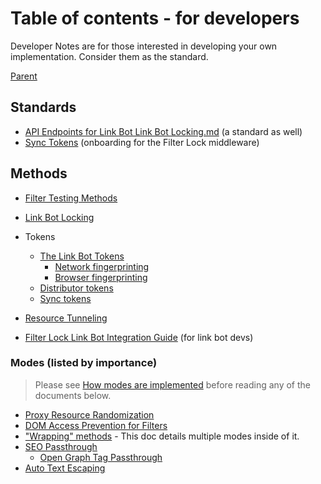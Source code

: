 # Table of contents - for developers

Developer Notes are for those interested in developing your own implementation. Consider them as the standard.

[Parent](../../README.md)

## Standards

- [API Endpoints for Link Bot Link Bot Locking.md](standards) (a standard as well)
- [Sync Tokens](./standards/Sync%20Token.md) (onboarding for the Filter Lock middleware)

## Methods

- [Filter Testing Methods](./methods/Filter%20Testing%20Methods.md)
- [Link Bot Locking](./standards/Link%20Bot%20Tokens.md)
- Tokens
  - [The Link Bot Tokens](./methods/Link%20Bot%20Tokens.md)
    - [Network fingerprinting](./methods/Link%20Bot%20Tokens.md#Network-identifiable%20fingerprint)
    - [Browser fingerprinting](./methods/Link%20Bot%20Tokens.md#Browser-identifiable%20fingerprint)
  - [Distributor tokens](./standards/Distributor%20Tokens.md)
  - [Sync tokens](./standards/Sync%20Tokens.md)
- [Resource Tunneling](./Resource%20Tunneling.md)

- [Filter Lock Link Bot Integration Guide](./Filter%20Lock%20Link%20Bot%20Integration%20Guide.md) (for link bot devs)

### Modes (listed by importance)

> Please see [How modes are implemented](./misc/How%20modes%20are%20implemented.md) before reading any of the documents below.

- [Proxy Resource Randomization](./modes/Proxy%20Resource%20Randomization.md)
- [DOM Access Prevention for Filters](./modes/DOM%20Access%20Prevention%20for%20Filters.md)
- ["Wrapping" methods](./modes/"Wrapping"%20methods.md) - This doc details multiple modes inside of it.
- [SEO Passthrough](./modes/SEO%20Passthrough.md)
  - [Open Graph Tag Passthrough](./modes/SEO%20Passthrough.md#Open%20Graph%20Tag%20Fixer)
- [Auto Text Escaping](./modes/Auto%20Text%20Escaping.md)
